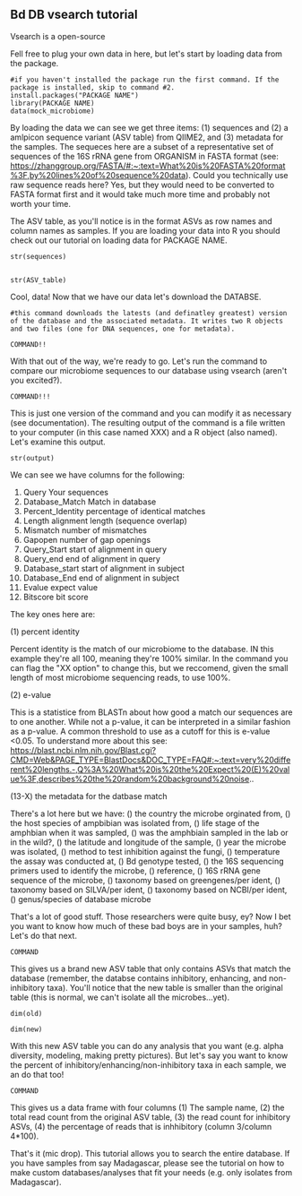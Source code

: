 ## Bd DB vsearch tutorial

Vsearch is a open-source 

Fell free to plug your own data in here, but let's start by loading data from the package. 

```
#if you haven't installed the package run the first command. If the package is installed, skip to command #2. 
install.packages("PACKAGE NAME")
library(PACKAGE NAME)
data(mock_microbiome)
```

By loading the data we can see we get three  items: (1) sequences and (2) a amlpicon sequence variant (ASV table) from QIIME2, and (3) metadata for the samples. The sequeces here are a subset of a representative set of sequences of the 16S rRNA gene from ORGANISM in FASTA format (see: https://zhanggroup.org/FASTA/#:~:text=What%20is%20FASTA%20format%3F,by%20lines%20of%20sequence%20data). Could you technically use raw sequence reads here? Yes, but they would need to be converted to FASTA format first and it would take much more time and probably not worth your time. 

The ASV table, as you'll notice is in the format ASVs as row names and column names as samples. If you are loading your data into R you should check out our tutorial on loading data for PACKAGE NAME.

```
str(sequences)


str(ASV_table)
```

Cool, data! Now that we have our data let's download the DATABSE. 

```
#this command downloads the latests (and definatley greatest) version of the database and the associated metadata. It writes two R objects and two files (one for DNA sequences, one for metadata). 

COMMAND!!

```

With that out of the way, we're ready to go. Let's run the command to compare our microbiome sequences to our database using vsearch (aren't you excited?).

```
COMMAND!!!
```

This is just one version of the command and you can modify it as necessary (see documentation). The resulting output of the command is a file written to your computer (in this case named XXX) and a R object (also named). Let's examine this output.

```
str(output)
```

We can see we have columns for the following:

1.  Query                 Your sequences
2.  Database_Match        Match in database
3.  Percent_Identity      percentage of identical matches
4.  Length                alignment length (sequence overlap)
5.  Mismatch              number of mismatches
6.  Gapopen               number of gap openings
7.  Query_Start           start of alignment in query
8.  Query_end             end of alignment in query
9.  Database_start        start of alignment in subject
10.  Database_End         end of alignment in subject
11.  Evalue               expect value
12.  Bitscore             bit score

The key ones here are: 

(1) percent identity

Percent identity is the match of our microbiome to the database. IN this example they're all 100, meaning they're 100% similar. In the command you can flag the "XX option" to change this, but we reccomend, given the small length of most microbiome sequencing reads, to use 100%. 

(2) e-value

This is a statistice from BLASTn about how good a match our sequences are to one another. While not a p-value, it can be interpreted in a similar fashion as a p-value. A common threshold to use as a cutoff for this is e-value <0.05.  To understand more about this see: https://blast.ncbi.nlm.nih.gov/Blast.cgi?CMD=Web&PAGE_TYPE=BlastDocs&DOC_TYPE=FAQ#:~:text=very%20different%20lengths.-,Q%3A%20What%20is%20the%20Expect%20(E)%20value%3F,describes%20the%20random%20background%20noise.. 

(13-X) the metadata for the datbase match

There's a lot here but we have: () the country the microbe orginated from, () the host species of ampbibian was isolated from, () life stage of the amphbian when it was sampled,  () was the amphbiain sampled in the lab or in the wild?, () the latitude and longitude of the sample, () year the microbe was isolated, () method to test inhibition against the fungi, () temperature the assay was conducted at,  () Bd genotype tested, () the 16S sequencing primers used to identify the microbe, () reference, () 16S rRNA gene sequence of the microbe, () taxonomy based on greengenes/per ident, () taxonomy based on SILVA/per ident, () taxonomy based on NCBI/per ident, () genus/species of database microbe

That's a lot of good stuff. Those researchers were quite busy, ey? Now I bet you want to know how much of these bad boys are in your samples, huh? Let's do that next.

```
COMMAND
```

This gives us a brand new ASV table that only contains ASVs that match the database (remember, the databse contains inhibitory, enhancing, and non-inhibitory taxa). You'll notice that the new table is smaller than the original table (this is normal, we can't isolate all the microbes...yet).

```
dim(old)

dim(new)
```

With this new ASV table you can do any analysis that you want (e.g. alpha diversity, modeling, making pretty pictures). But let's say you want to know the percent of inhibitory/enhancing/non-inhibitory taxa in each sample, we an do that too!

```
COMMAND
```
This gives us a data frame with four columns (1) The sample name, (2) the total read count from the original ASV table, (3) the read count for inhibitory ASVs, (4) the percentage of reads that is inhhibitory (column 3/column 4*100).

That's it (mic drop). This tutorial allows  you to search the entire database. If you have samples from say Madagascar, please see the tutorial on how to make custom databases/analyses that fit your needs (e.g. only isolates from Madagascar). 
